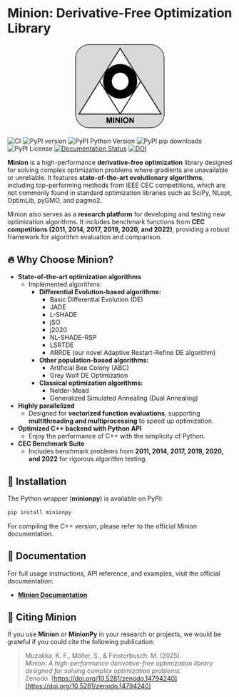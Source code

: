 # Minion: Derivative-Free Optimization Library

<div align="center">
  <img src="docs/minion_logo.png" alt="Minion Logo" width="200" />
</div>

![CI](https://github.com/khoirulmuzakka/Minion/actions/workflows/ci.yml/badge.svg)
![PyPI version](https://img.shields.io/pypi/v/minionpy.svg)
![PyPI Python Version](https://img.shields.io/pypi/pyversions/minionpy)
![PyPI pip downloads](https://img.shields.io/pypi/dm/minionpy.svg)
![PyPI License](https://img.shields.io/pypi/l/minionpy.svg)
[![Documentation Status](https://readthedocs.org/projects/minion-py/badge/?version=latest)](https://minion-py.readthedocs.io/en/latest/)
[![DOI](https://zenodo.org/badge/DOI/10.5281/zenodo.14794240.svg)](https://doi.org/10.5281/zenodo.14794240)

**Minion** is a high-performance **derivative-free optimization** library designed for solving complex optimization problems where gradients are unavailable or unreliable. It features **state-of-the-art evolutionary algorithms**, including top-performing methods from IEEE CEC competitions, which are not commonly found in standard optimization libraries such as SciPy, NLopt, OptimLib, pyGMO, and pagmo2.

Minion also serves as a **research platform** for developing and testing new optimization algorithms. It includes benchmark functions from **CEC competitions (2011, 2014, 2017, 2019, 2020, and 2022)**, providing a robust framework for algorithm evaluation and comparison.

## 🔥 Why Choose Minion?
- **State-of-the-art optimization algorithms**
  - Implemented algorithms:
    - **Differential Evolution-based algorithms:**
      - Basic Differential Evolution (DE)
      - JADE  
      - L-SHADE 
      - jSO
      - j2020 
      - NL-SHADE-RSP 
      - LSRTDE 
      - ARRDE (our novel Adaptive Restart-Refine DE algorithm)  
    - **Other population-based algorithms:**
      - Artificial Bee Colony (ABC)
      - Grey Wolf DE Optimization  
    - **Classical optimization algorithms:**
      - Nelder-Mead  
      - Generalized Simulated Annealing (Dual Annealing)  
- **Highly parallelized**
  - Designed for **vectorized function evaluations**, supporting **multithreading and multiprocessing** to speed up optimization.
- **Optimized C++ backend with Python API**
  - Enjoy the performance of C++ with the simplicity of Python.
- **CEC Benchmark Suite**
  - Includes benchmark problems from **2011, 2014, 2017, 2019, 2020, and 2022** for rigorous algorithm testing.

## 🚀 Installation
The Python wrapper (**minionpy**) is available on PyPI:

```sh
pip install minionpy
```

For compiling the C++ version, please refer to the official Minion documentation.

## 📖 Documentation
For full usage instructions, API reference, and examples, visit the official documentation:

- **[Minion Documentation](https://minion-py.readthedocs.io/)**

## 📜 Citing Minion
If you use **Minion** or **MinionPy** in your research or projects, we would be grateful if you could cite the following publication:

> Muzakka, K. F., Möller, S., & Finsterbusch, M. (2025).  
> *Minion: A high-performance derivative-free optimization library designed for solving complex optimization problems.*  
> Zenodo. [https://doi.org/10.5281/zenodo.14794240](https://doi.org/10.5281/zenodo.14794240)  



